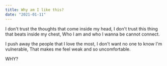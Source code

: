 ```yaml
---
title: Why am I like this?
date: "2021-01-11"
---
```


I don't trust the thoughts that come inside my head,
I don't trust this thing that beats inside my chest,
Who I am and who I wanna be cannot connect.

I push away the people that I love the most,
I don't want no one to know I'm vulnerable,
That makes me feel weak and so uncomfortable.

WHY?
